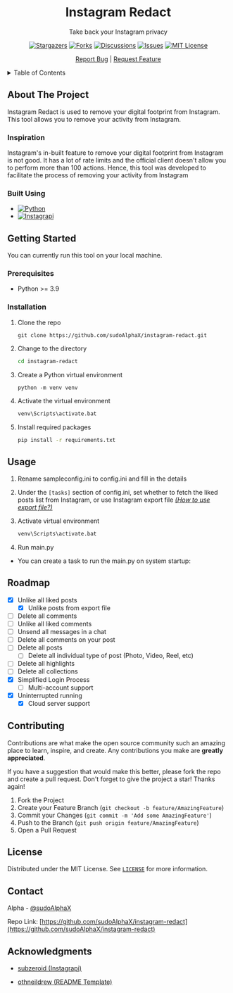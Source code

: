 
<div align="center">
  <a href="https://github.com/sudoAlphaX/instagram-redact">  </a>

<h1 align="center">Instagram Redact</h1>

  <p align="center">
    Take back your Instagram privacy

[![Stargazers][stars-badge]][stars-url]
[![Forks][forks-badge]][forks-url]
[![Discussions][discussions-badge]][discussions-url]
[![Issues][issues-badge]][issues-url]
[![MIT License][license-badge]][license-url]

  </p>
    <p align="center">
    <a href="https://github.com/sudoAlphaX/instagram-redact"></a>
    <a href="https://github.com/sudoAlphaX/instagram-redact/issues">Report Bug</a>
    |
    <a href="https://github.com/sudoAlphaX/instagram-redact/discussions">Request Feature</a>
  </p>
</div>

<!-- TABLE OF CONTENTS -->
<details>
  <summary>Table of Contents</summary>
  <ol>
    <li>
      <a href="#about-the-project">About The Project</a>
      <ul>
        <li><a href="#inspiration">Inspiration</a></li>
        <li><a href="#built-using">Built using</a></li>
      </ul>
    </li>
    <li>
      <a href="#getting-started">Getting Started</a>
      <ul>
        <li><a href="#prerequisites">Prerequisites</a></li>
        <li><a href="#installation">Installation</a></li>
      </ul>
    </li>
    <li><a href="#usage">Usage</a></li>
    <li><a href="#roadmap">Roadmap</a></li>
    <li><a href="#contributing">Contributing</a></li>
    <li><a href="#license">License</a></li>
    <li><a href="#contact">Contact</a></li>
    <li><a href="#acknowledgments">Acknowledgments</a></li>
  </ol>
</details>

## About The Project

Instagram Redact is used to remove your digital footprint from Instagram. This tool allows you to remove your activity from Instagram.

### Inspiration

Instagram's in-built feature to remove your digital footprint from Instagram is not good. It has a lot of rate limits and the official client doesn't allow you to perform more than 100 actions.
Hence, this tool was developed to facilitate the process of removing your activity from Instagram

### Built Using

* [![Python][python-badge]][python-url]
* [![Instagrapi][instagrapi-badge]][instagrapi-url]

## Getting Started

You can currently run this tool on your local machine.

### Prerequisites

* Python >= 3.9

### Installation

1. Clone the repo

   ```
   git clone https://github.com/sudoAlphaX/instagram-redact.git
   ```

2. Change to the directory

    ```sh
    cd instagram-redact
    ```

3. Create a Python virtual environment

    ```
    python -m venv venv
    ```

4. Activate the virtual environment

    ```sh
    venv\Scripts\activate.bat
    ```

5. Install required packages

    ```sh
    pip install -r requirements.txt
    ```

## Usage

1. Rename sampleconfig.ini to config.ini and fill in the details

2. Under the `[tasks]` section of config.ini, set whether to fetch the liked posts list from Instagram, or use Instagram export file _[(How to use export file?)](https://github.com/sudoalphax/instagram-redact/blob/main/handlers/README.md)_

3. Activate virtual environment

    ```sh
    venv\Scripts\activate.bat
    ```

4. Run main.py

* You can create a task to run the main.py on system startup:

## Roadmap

* [x] Unlike all liked posts
  * [x] Unlike posts from export file
* [ ] Delete all comments
* [ ] Unlike all liked comments
* [ ] Unsend all messages in a chat
* [ ] Delete all comments on your post
* [ ] Delete all posts
  * [ ] Delete all individual type of post (Photo, Video, Reel, etc)
* [ ] Delete all highlights
* [ ] Delete all collections
* [X] Simplified Login Process
  * [ ] Multi-account support
* [x] Uninterrupted running
  * [x] Cloud server support

<!-- CONTRIBUTING -->
## Contributing

Contributions are what make the open source community such an amazing place to learn, inspire, and create. Any contributions you make are **greatly appreciated**.

If you have a suggestion that would make this better, please fork the repo and create a pull request.
Don't forget to give the project a star! Thanks again!

1. Fork the Project
2. Create your Feature Branch (`git checkout -b feature/AmazingFeature`)
3. Commit your Changes (`git commit -m 'Add some AmazingFeature'`)
4. Push to the Branch (`git push origin feature/AmazingFeature`)
5. Open a Pull Request

## License

Distributed under the MIT License. See [`LICENSE`](https://github.com/sudoAlphaX/instagram-redact/blob/main/LICENSE) for more information.

## Contact

Alpha - [@sudoAlphaX](https://twitter.com/sudoAlphaX)

Repo Link: [https://github.com/sudoAlphaX/instagram-redact](https://github.com/sudoAlphaX/instagram-redact)

## Acknowledgments

* [subzeroid (Instagrapi)](https://github.com/subzeroid/instagrapi)

* [othneildrew (README Template)](https://github.com/othneildrew/Best-README-Template)

<!-- MARKDOWN LINKS & IMAGES -->
[forks-badge]: https://img.shields.io/github/forks/sudoalphax/instagram-redact
[forks-url]: https://github.com/sudoalphax/instagram-redact/network/members
[stars-badge]: https://img.shields.io/github/stars/sudoalphax/instagram-redact
[stars-url]: https://github.com/sudoalphax/instagram-redact/stargazers
[issues-badge]: https://img.shields.io/github/issues/sudoalphax/instagram-redact
[issues-url]: https://github.com/sudoalphax/instagram-redact/issues
[discussions-badge]: https://img.shields.io/github/discussions/sudoalphax/instagram-redact
[discussions-url]: https://github.com/sudoalphax/instagram-redact/discussions
[python-badge]: https://img.shields.io/badge/Python-blue?logo=python&logoColor=yellow
[python-url]: https://www.python.org/
[instagrapi-badge]: https://img.shields.io/badge/Instagrapi-pink?logo=instagram
[instagrapi-url]: https://github.com/subzeroid/instagrapi
[license-badge]: https://img.shields.io/github/license/sudoalphax/instagram-redact
[license-url]: https://github.com/sudoAlphaX/instagram-redact/blob/main/LICENSE
